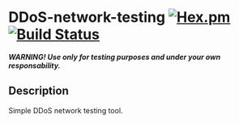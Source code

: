 # DDoS-network-testing [![Hex.pm](https://img.shields.io/hexpm/l/plug.svg)](http://www.apache.org/licenses/LICENSE-2.0) [![Build Status](https://travis-ci.org/pelayolluna/DDoS-network-testing.svg?branch=master)](https://travis-ci.org/pelayolluna/DDoS-network-testing)

<span>***WARNING! Use only for testing purposes and under your own responsability.***</span>

## Description
Simple DDoS network testing tool.

